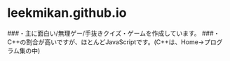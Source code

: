 # leekmikan.github.io
###・主に面白い/無理ゲー/手抜きクイズ・ゲームを作成しています。
###・C++の割合が高いですが、ほとんどJavaScriptです。(C++は、Home->プログラム集の中)

